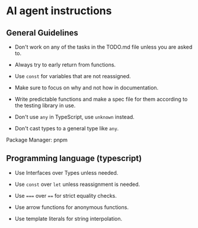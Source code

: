 # AI agent instructions

## General Guidelines

- Don't work on any of the tasks in the TODO.md file unless you are asked to.

- Always try to early return from functions.

- Use `const` for variables that are not reassigned.

- Make sure to focus on why and not how in documentation.

- Write predictable functions and make a spec file for them according to the testing library in use.

- Don't use `any` in TypeScript, use `unknown` instead.

- Don't cast types to a general type like `any`.

Package Manager: pnpm

## Programming language (typescript)

- Use Interfaces over Types unless needed.

- Use `const` over `let` unless reassignment is needed.

- Use `===` over `==` for strict equality checks.

- Use arrow functions for anonymous functions.

- Use template literals for string interpolation.
